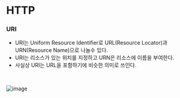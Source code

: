 # HTTP

### URI
- URI는 Uniform Resource Identifier로 URL(Resource Locator)과 URN(Resource Name)으로 나눌수 있다.
- URI는 리소스가 있는 위치를 지정하고 URN은 리소스에 이름을 부여한다.
- 사실상 URI는 URL을 포함하기에 비슷한 의미로 쓰인다.

<br>

![image](https://github.com/MarkZiRo/spring-project/assets/37473857/bc021b33-8194-40d4-b650-6b2dfcce94e0)


<br>
